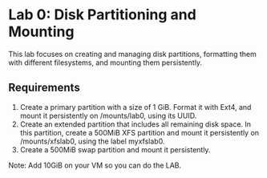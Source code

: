 # Lab 0: Disk Partitioning and Mounting

This lab focuses on creating and managing disk partitions, formatting them with different filesystems, and mounting them persistently.

## Requirements

1. Create a primary partition with a size of 1 GiB. Format it with Ext4, and mount it persistently on /mounts/lab0, using its UUID.
2. Create an extended partition that includes all remaining disk space. In this partition, create a 500MiB XFS partition and mount it persistently on /mounts/xfslab0, using the label myxfslab0.
3. Create a 500MiB swap partition and mount it persistently.

Note: Add 10GiB on your VM so you can do the LAB.
